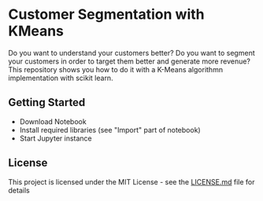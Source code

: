 # Customer Segmentation with KMeans

Do you want to understand your customers better? Do you want to segment your customers in order to target them better and generate more revenue? This repository shows you how to do it with a K-Means algorithmn implementation with scikit learn.

## Getting Started

- Download Notebook
- Install required libraries (see "Import" part of notebook)
- Start Jupyter instance

## License

This project is licensed under the MIT License - see the [LICENSE.md](LICENSE.md) file for details
